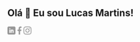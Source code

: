## Olá 👋 Eu sou Lucas Martins!
<a href='https://www.linkedin.com/in/lumartins-silva/'><img align='left' alt="linkedin" src="assets/linkedin.png" height='18px'/></a>
<a href='https://www.facebook.com/lucas.martins.3139/'><img align='left' alt="facebook" src="assets/facebook.png" height='18px'/></a>
<a href='https://www.instagram.com/lskywalker96/'><img alt="instagram" src="assets/instagram.png" height='18px'/></a>

<!-- 
**lucasmartins96/lucasmartins96** is a ✨ _special_ ✨ repository because its `README.md` (this file) appears on your GitHub profile.

Here are some ideas to get you started:

- 🔭 I’m currently working on ...
- 🌱 I’m currently learning ...
- 👯 I’m looking to collaborate on ...
- 🤔 I’m looking for help with ...
- 💬 Ask me about ...
- 📫 How to reach me: ...
- 😄 Pronouns: ...
- ⚡ Fun fact: ...
 -->